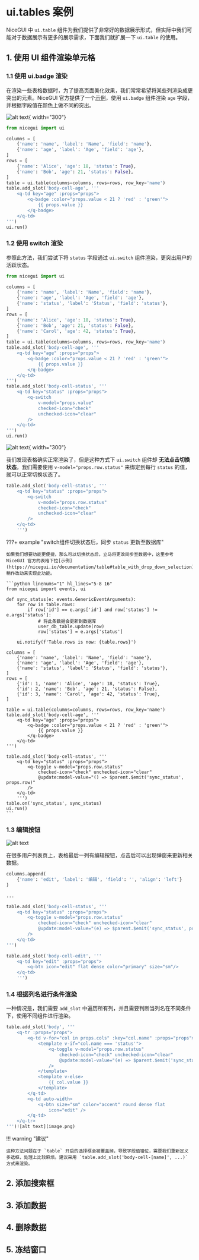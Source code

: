 # ui.tables 案例

NiceGUI 中 `ui.table` 组件为我们提供了非常好的数据展示形式，但实际中我们可能对于数据展示有更多的展示需求，下面我们就扩展一下 `ui.table` 的使用。

## 1. 使用 UI 组件渲染单元格

### 1.1 使用 ui.badge 渲染

在渲染一些表格数据时，为了提高页面美化效果，我们常常希望将某些列渲染成更突出的元素。NiceGUI 官方提供了一个[示例](https://nicegui.io/documentation/table#conditional_formatting)，使用 `ui.badge` 组件渲染 `age` 字段，并根据字段值在颜色上做不同的突出。

![alt text](../images/table_conditional_formatting.png){ width="300"}

```python linenums="1" hl_lines="12-18" title="条件格式化"
from nicegui import ui

columns = [
    {'name': 'name', 'label': 'Name', 'field': 'name'},
    {'name': 'age', 'label': 'Age', 'field': 'age'},
]
rows = [
    {'name': 'Alice', 'age': 18, 'status': True},
    {'name': 'Bob', 'age': 21, 'status': False},
]
table = ui.table(columns=columns, rows=rows, row_key='name')
table.add_slot('body-cell-age', '''
    <q-td key="age" :props="props">
        <q-badge :color="props.value < 21 ? 'red' : 'green'">
            {{ props.value }}
        </q-badge>
    </q-td>
''')
ui.run()
```

### 1.2 使用 switch 渲染

参照此方法，我们尝试下将 `status` 字段通过 `ui.switch` 组件渲染，更突出用户的活跃状态。

```python linenums="1" hl_lines="21-29" title="ui.switch组件渲染status字段"
from nicegui import ui

columns = [
    {'name': 'name', 'label': 'Name', 'field': 'name'},
    {'name': 'age', 'label': 'Age', 'field': 'age'},
    {'name': 'status', 'label': 'Status', 'field': 'status'},
]
rows = [
    {'name': 'Alice', 'age': 18, 'status': True},
    {'name': 'Bob', 'age': 21, 'status': False},
    {'name': 'Carol', 'age': 42, 'status': True},
]
table = ui.table(columns=columns, rows=rows, row_key='name')
table.add_slot('body-cell-age', '''
    <q-td key="age" :props="props">
        <q-badge :color="props.value < 21 ? 'red' : 'green'">
            {{ props.value }}
        </q-badge>
    </q-td>
''')
table.add_slot('body-cell-status', '''
    <q-td key="status" :props="props">
        <q-switch 
            v-model="props.value"
            checked-icon="check" 
            unchecked-icon="clear"
        />
    </q-td>
''')
ui.run()
```

![alt text](../images/render_with_switch.png){ width="300"}

我们发现表格确实正常渲染了，但是这种方式下 `ui.switch` 组件却 **无法点击切换状态**，我们需要使用 `v-model="props.row.status"` 来绑定到每行 `status` 的值，就可以正常切换状态了。

```python linenums="1" hl_lines="4" title="ui.switch组件渲染status字段"
table.add_slot('body-cell-status', '''
    <q-td key="status" :props="props">
        <q-switch 
            v-model="props.row.status"
            checked-icon="check" 
            unchecked-icon="clear"
        />
    </q-td>
    ''')
```

???+ example "switch组件切换状态后，同步 `status` 更新至数据库"

    如果我们想要功能更便捷，那么可以切换状态后，立马将更改同步至数据中，这里参考 NiceGUI 官方的表格下拉[示例](https://nicegui.io/documentation/table#table_with_drop_down_selection)，稍作改动来实现此功能。

    ```python linenums="1" hl_lines="5-8 16"
    from nicegui import events, ui

    def sync_status(e: events.GenericEventArguments):
        for row in table.rows:
            if row['id'] == e.args['id'] and row['status'] != e.args['status']:
                # 将此条数据会更新到数据库
                user_db_table.update(row)
                row['status'] = e.args['status']
        
        ui.notify(f'Table.rows is now: {table.rows}')

    columns = [
        {'name': 'name', 'label': 'Name', 'field': 'name'},
        {'name': 'age', 'label': 'Age', 'field': 'age'},
        {'name': 'status', 'label': 'Status', 'field': 'status'},
    ]
    rows = [
        {'id': 1, 'name': 'Alice', 'age': 18, 'status': True},
        {'id': 2, 'name': 'Bob', 'age': 21, 'status': False},
        {'id': 3, 'name': 'Carol', 'age': 42, 'status': True},
    ]

    table = ui.table(columns=columns, rows=rows, row_key='name')
    table.add_slot('body-cell-age', '''
        <q-td key="age" :props="props">
            <q-badge :color="props.value < 21 ? 'red' : 'green'">
                {{ props.value }}
            </q-badge>
        </q-td>
    ''')

    table.add_slot('body-cell-status', '''
        <q-td key="status" :props="props">
            <q-toggle v-model="props.row.status" 
                checked-icon="check" unchecked-icon="clear" 
                @update:model-value="() => $parent.$emit('sync_status', props.row)"
            />
        </q-td>
        ''')
    table.on('sync_status', sync_status)
    ui.run()
    ```

### 1.3 编辑按钮

![alt text](../images/table_edit.png)

在很多用户列表页上，表格最后一列有编辑按钮，点击后可以出现弹窗来更新相关数据。

```python linenums="1"
columns.append(
    {'name': 'edit', 'label': '编辑', 'field': '', 'align': 'left'}
)

...

table.add_slot('body-cell-status', '''
    <q-td key="status" :props="props">
        <q-toggle v-model="props.row.status"
            checked-icon="check" unchecked-icon="clear"
            @update:model-value="(e) => $parent.$emit('sync_status', props.row)"
        />
    </q-td>
''')

table.add_slot('body-cell-edit', '''
    <q-td key="edit" :props="props">
        <q-btn icon="edit" flat dense color="primary" size="sm"/>
    </q-td>
    ''')
```

### 1.4 根据列名进行条件渲染

一种情况是，我们需要 `add_slot` 中遍历所有列，并且需要判断当列名在不同条件下，使用不同组件进行渲染。

```python linenums="1"
table.add_slot('body', '''
    <q-tr :props="props">
        <q-td v-for="col in props.cols" :key="col.name" :props="props">
            <template v-if="col.name === 'status'">
                <q-toggle v-model="props.row.status"
                    checked-icon="check" unchecked-icon="clear"
                    @update:model-value="(e) => $parent.$emit('sync_status', props.row)"
                />
            </template>
            <template v-else>
                {{ col.value }}
            </template>
        </q-td>
        <q-td auto-width>
            <q-btn size="sm" color="accent" round dense flat
                icon="edit" />
        </q-td>
    </q-tr>
''')![alt text](image.png)
```

!!! warning "建议"

    这种方法问题在于 `table` 开启的选择框会被覆盖掉，导致字段值错位，需要我们重新定义多选框，处理上比较麻烦。建议采用 `table.add_slot('body-cell-[name]', ...)` 方式来渲染。

## 2. 添加搜索框

## 3. 添加数据

## 4. 删除数据

## 5. 冻结窗口

